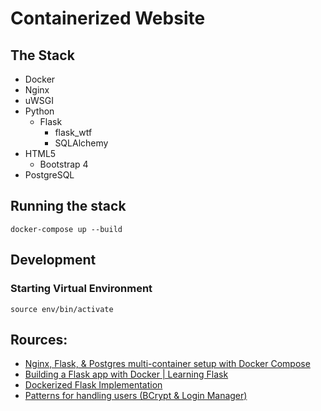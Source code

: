 # Containerized Website

## The Stack
- Docker
- Nginx
- uWSGI
- Python
  - Flask
    - flask_wtf
    - SQLAlchemy
- HTML5
  - Bootstrap 4
- PostgreSQL

## Running the stack
``docker-compose up --build``

## Development
### Starting Virtual Environment
``source env/bin/activate``

## Rources:  
- [Nginx, Flask, & Postgres multi-container setup with Docker Compose](http://www.ameyalokare.com/docker/2017/09/20/nginx-flask-postgres-docker-compose.html)  
- [Building a Flask app with Docker | Learning Flask](https://pythonise.com/series/learning-flask/building-a-flask-app-with-docker-compose)  
- [Dockerized Flask Implementation](https://github.com/Radu-Raicea/Dockerized-Flask)
- [Patterns for handling users (BCrypt & Login Manager)](https://exploreflask.com/en/latest/users.html)
